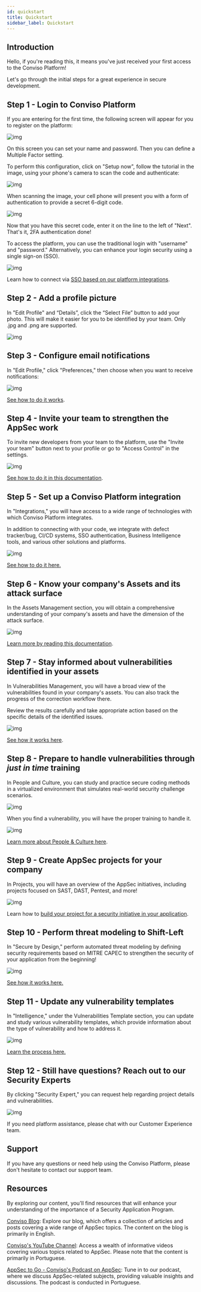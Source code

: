```yaml
---
id: quickstart
title: Quickstart
sidebar_label: Quickstart
---
```


## Introduction

Hello, if you're reading this, it means you've just received your first access to the Conviso Platform! 

Let's go through the initial steps for a great experience in secure development.

## Step 1 - Login to Conviso Platform
If you are entering for the first time, the following screen will appear for you to register on the platform:

<div style={{textAlign: 'center', maxWidth: '50%' }}>

![img](../../static/img/quickstart-img1.1.png)

</div>

On this screen you can set your name and password. Then you can define a Multiple Factor setting.

To perform this configuration, click on "Setup now", follow the tutorial in the image, using your phone's camera to scan the code and authenticate:

<div style={{textAlign: 'center', maxWidth: '50%' }}>

![img](../../static/img/quickstart-img1.2.png)

</div>

When scanning the image, your cell phone will present you with a form of authentication to provide a secret 6-digit code.

<div style={{textAlign: 'center', maxWidth: '30%' }}>

![img](../../static/img/quickstart-img1.3.png)

</div>

Now that you have this secret code, enter it on the line to the left of "Next". That's it, 2FA authentication done!


To access the platform, you can use the traditional login with "username" and "password."  Alternatively, you can enhance your login security using a single sign-on (SSO).

<div style={{textAlign: 'center', maxWidth: '90%'}}>

![img](../../static/img/quickstart-img1.png)

</div>

Learn how to connect via [SSO based on our platform integrations](/integrations/google.md).

## Step 2 - Add a profile picture
In "Edit Profile" and “Details”,   click the “Select File” button to add your photo. This will make it easier for you to be identified by your team. Only .jpg and .png are supported.

<div style={{textAlign: 'center', maxWidth: '80%' }}>

![img](../../static/img/quickstart-img2.png)

</div>


## Step 3 - Configure email notifications

In "Edit Profile," click "Preferences," then choose when you want to receive notifications:

<div style={{textAlign: 'center', maxWidth: '80%' }}>

![img](../../static/img/quickstart-img3.png)

</div>

[See how to do it works](/general/email_notifications.md).

## Step 4 - Invite your team to strengthen the AppSec work

To invite new developers from your team to the platform, use the "Invite your team" button next to your profile or go to "Access Control" in the settings. 

<div style={{textAlign: 'center'}}>

![img](../../static/img/quickstart-img4.png)

</div>


[See how to do it in this documentation](/general/user_management.md).

## Step 5 - Set up a Conviso Platform integration

In "Integrations," you will have access to a wide range of technologies with which Conviso Platform integrates.

In addition to connecting with your code, we integrate with defect tracker/bug, CI/CD systems, SSO authentication, Business Intelligence tools, and various other solutions and platforms.

<div style={{textAlign: 'center'}}>

![img](../../static/img/quickstart-img5.gif)

</div>

[See how to do it here.](/integrations/integrations_intro.md)

## Step 6 - Know your company's Assets and its attack surface

In the Assets Management section, you will obtain a comprehensive understanding of your company's assets and have the dimension of the attack surface. 

<div style={{textAlign: 'center'}}>

![img](../../static/img/quickstart-img6.png)

</div>

[Learn more by reading this documentation](/general/assets_management.md).

## Step 7 - Stay informed about vulnerabilities identified in your assets

In Vulnerabilities Management, you will have a broad view of the vulnerabilities found in your company's assets. You can also track the progress of the correction workflow there. 

Review the results carefully and take appropriate action based on the specific details of the identified issues.

<div style={{textAlign: 'center'}}>

![img](../../static/img/quickstart-img7.png)

</div>


[See how it works here](https://docs.convisoappsec.com/general/vulnerabilities_management).

## Step 8 - Prepare to handle vulnerabilities through *just in time* training

In People and Culture, you can study and practice secure coding methods in a virtualized environment that simulates real-world security challenge scenarios.

<div style={{textAlign: 'center'}}>

![img](../../static/img/quickstart-img8.png)

</div>

When you find a vulnerability, you will have the proper training to handle it. 


<div style={{textAlign: 'center'}}>

![img](../../static/img/quickstart-img9.png)

</div>


[Learn more about People & Culture here](/people-and-culture/overview.md).

## Step 9 - Create AppSec projects for your company

In Projects, you will have an overview of the AppSec initiatives, including projects focused on SAST, DAST, Pentest, and more!

<div style={{textAlign: 'center'}}>

![img](../../static/img/quickstart-img10.png)

</div>

Learn how to [build your project for a security initiative in your application](/general/projects_management.md).

## Step 10 - Perform threat modeling to Shift-Left

In "Secure by Design," perform automated threat modeling by defining security requirements based on MITRE CAPEC to strengthen the security of your application from the beginning! 

<div style={{textAlign: 'center'}}>

![img](../../static/img/quickstart-img11.png)

</div>

[See how it works here.](/secure-by-design/overview.md)

## Step 11 - Update any vulnerability templates

In "Intelligence," under the Vulnerabilities Template section, you can update and study various vulnerability templates, which provide information about the type of vulnerability and how to address it. 

<div style={{textAlign: 'center'}}>

![img](../../static/img/quickstart-img12.png)

</div>

[Learn the process here.](/general/vulnerabilities_templates.md)

## Step 12 - Still have questions? Reach out to our Security Experts

By clicking "Security Expert," you can request help regarding project details and vulnerabilities. 

<div style={{textAlign: 'center'}}>

![img](../../static/img/quickstart-img13.png)

</div>

If you need platform assistance, please chat with our Customer Experience team.

## Support

If you have any questions or need help using the Conviso Platform, please don't hesitate to contact our support team.

## Resources
By exploring our content, you'll find resources that will enhance your understanding of the importance of a Security Application Program.

[Conviso Blog](https://bit.ly/3JtXM8A): Explore our blog, which offers a collection of articles and posts covering a wide range of AppSec topics. The content on the blog is primarily in English.

[Conviso's YouTube Channel](https://bit.ly/3NIbbfM): Access a wealth of informative videos covering various topics related to AppSec. Please note that the content is primarily in Portuguese.

[AppSec to Go - Conviso's Podcast on AppSec](https://spoti.fi/43UJQwN): Tune in to our podcast, where we discuss AppSec-related subjects, providing valuable insights and discussions. The podcast is conducted in Portuguese.

